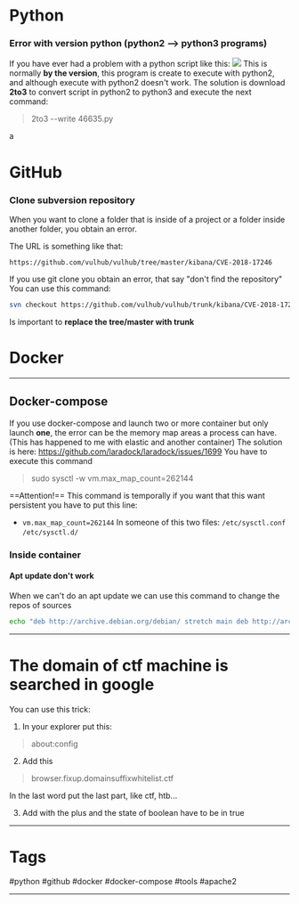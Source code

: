 # Python

### Error with version python (python2 --> python3 programs)
If you have ever had a problem with a python script like this:
![](../../../Images/Pasted%20image%2020230622205030.png)
This is normally **by the version**, this program is create to execute with python2, and although execute with python2 doesn't work.
The solution is download **2to3** to convert script in python2 to python3 and execute the next command:
> 2to3 --write 46635.py

a
# GitHub
### Clone subversion repository
When you want to clone a folder that is inside of a project or a folder inside another folder, you obtain an error.

The URL is something like that:
````
https://github.com/vulhub/vulhub/tree/master/kibana/CVE-2018-17246
````

If you use git clone you obtain an error, that say "don't find the repository"
You can use this command:
````bash
svn checkout https://github.com/vulhub/vulhub/trunk/kibana/CVE-2018-17246
````
Is important to **replace the tree/master with trunk**

# Docker

-----

## Docker-compose
If you use docker-compose and launch two or more container but only launch **one**, the error can be the memory map areas a process can have. (This has happened to me with elastic and another container)
The solution is here:
https://github.com/laradock/laradock/issues/1699
You have to execute this command
> sudo sysctl -w vm.max_map_count=262144

==Attention!==
This command is temporally if you want that this want persistent you have to put this line:
- `vm.max_map_count=262144`
In someone of this two files:
`/etc/sysctl.conf`
`/etc/sysctl.d/`

### Inside container

#### Apt update don't work

When we can't do an apt update we can use this command to change the repos of sources

````bash
echo "deb http://archive.debian.org/debian/ stretch main deb http://archive.debian.org/debian-security stretch/updates main " > /etc/apt/sources.list
````

------

# The domain of ctf machine is searched in google

You can use this trick:

1. In your explorer put this:

> about:config

2. Add this 

> browser.fixup.domainsuffixwhitelist.ctf

In the last word put the last part, like ctf, htb...

3. Add with the plus and the state of boolean have to be in true

----


# Tags

#python #github #docker #docker-compose #tools #apache2

-----